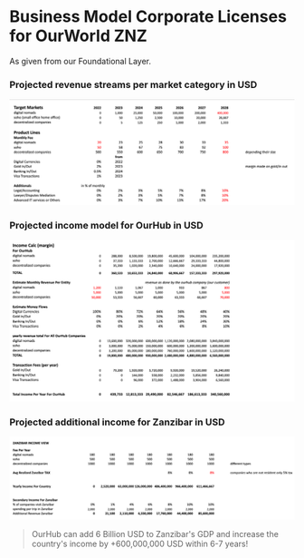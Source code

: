 
# Business Model Corporate Licenses for OurWorld ZNZ

As given from our Foundational Layer.

### Projected revenue streams per market category in USD

![](img/bizmodel1.png)  


### Projected income model for OurHub in USD

![](img/bizmodel2.png)  


### Projected additional income for Zanzibar in USD


![](img/bizmodel3.png)  

> OurHub can add 6 Billion USD to Zanzibar's GDP and increase the country's income by +600,000,000 USD within 6-7 years!



